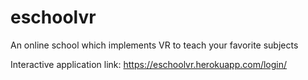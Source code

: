 # eschoolvr
An online school which implements VR to teach your favorite subjects

Interactive application link: https://eschoolvr.herokuapp.com/login/
